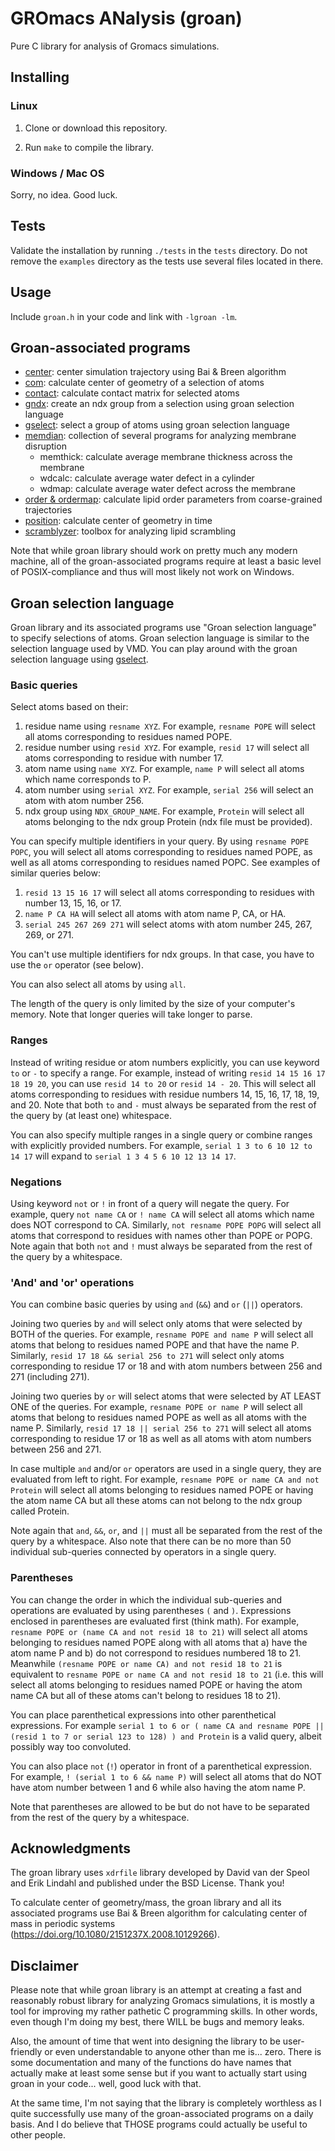# GROmacs ANalysis (groan)

Pure C library for analysis of Gromacs simulations.

## Installing

### Linux

1) Clone or download this repository.

2) Run `make` to compile the library.

### Windows / Mac OS

Sorry, no idea. Good luck.

## Tests

Validate the installation by running `./tests` in the `tests` directory. Do not remove the `examples` directory as the tests use several files located in there.

## Usage

Include `groan.h` in your code and link with `-lgroan -lm`.

## Groan-associated programs

- [center](https://github.com/Ladme/center): center simulation trajectory using Bai & Breen algorithm
- [com](https://github.com/Ladme/com): calculate center of geometry of a selection of atoms
- [contact](https://github.com/Ladme/contact): calculate contact matrix for selected atoms
- [gndx](https://github.com/Ladme/gndx): create an ndx group from a selection using groan selection language
- [gselect](https://github.com/Ladme/gselect): select a group of atoms using groan selection language
- [memdian](https://github.com/Ladme/memdian): collection of several programs for analyzing membrane disruption
	- memthick: calculate average membrane thickness across the membrane
	- wdcalc: calculate average water defect in a cylinder
	- wdmap: calculate average water defect across the membrane
- [order & ordermap](https://github.com/Ladme/order): calculate lipid order parameters from coarse-grained trajectories
- [position](https://github.com/Ladme/position): calculate center of geometry in time
- [scramblyzer](https://github.com/Ladme/scramblyzer): toolbox for analyzing lipid scrambling

Note that while groan library should work on pretty much any modern machine, all of the groan-associated programs require at least a basic level of POSIX-compliance and thus will most likely not work on Windows.

## Groan selection language

Groan library and its associated programs use "Groan selection language" to specify selections of atoms. Groan selection language is similar to the selection language used by VMD. You can play around with the groan selection language using [gselect](https://github.com/Ladme/gselect).

### Basic queries
Select atoms based on their:
1) residue name using `resname XYZ`. For example, `resname POPE` will select all atoms corresponding to residues named POPE.
2) residue number using `resid XYZ`. For example, `resid 17` will select all atoms corresponding to residue with number 17.
3) atom name using `name XYZ`. For example, `name P` will select all atoms which name corresponds to P.
4) atom number using `serial XYZ`. For example, `serial 256` will select an atom with atom number 256.
5) ndx group using `NDX_GROUP_NAME`. For example, `Protein` will select all atoms belonging to the ndx group Protein (ndx file must be provided). 

You can specify multiple identifiers in your query. By using `resname POPE POPC`, you will select all atoms corresponding to residues named POPE, as well as all atoms corresponding to residues named POPC.
See examples of similar queries below:
1) `resid 13 15 16 17` will select all atoms corresponding to residues with number 13, 15, 16, or 17.
2) `name P CA HA` will select all atoms with atom name P, CA, or HA.
3) `serial 245 267 269 271` will select atoms with atom number 245, 267, 269, or 271.

You can't use multiple identifiers for ndx groups. In that case, you have to use the `or` operator (see below).

You can also select all atoms by using `all`.

The length of the query is only limited by the size of your computer's memory. Note that longer queries will take longer to parse.

### Ranges
Instead of writing residue or atom numbers explicitly, you can use keyword `to` or `-` to specify a range. For example, instead of writing `resid 14 15 16 17 18 19 20`, you can use `resid 14 to 20` or `resid 14 - 20`. This will select all atoms corresponding to residues with residue numbers 14, 15, 16, 17, 18, 19, and 20. Note that both `to` and `-` must always be separated from the rest of the query by (at least one) whitespace.

You can also specify multiple ranges in a single query or combine ranges with explicitly provided numbers. For example, `serial 1 3 to 6 10 12 to 14 17` will expand to `serial 1 3 4 5 6 10 12 13 14 17`.

### Negations
Using keyword `not` or `!` in front of a query will negate the query. For example, query `not name CA` or `! name CA` will select all atoms which name does NOT correspond to CA. Similarly, `not resname POPE POPG` will select all atoms that correspond to residues with names other than POPE or POPG. Note again that both `not` and `!` must always be separated from the rest of the query by a whitespace.

### 'And' and 'or' operations
You can combine basic queries by using `and` (`&&`) and `or` (`||`) operators. 

Joining two queries by `and` will select only atoms that were selected by BOTH of the queries. For example, `resname POPE and name P` will select all atoms that belong to residues named POPE and that have the name P. Similarly, `resid 17 18 && serial 256 to 271` will select only atoms corresponding to residue 17 or 18 and with atom numbers between 256 and 271 (including 271).

Joining two queries by `or` will select atoms that were selected by AT LEAST ONE of the queries. For example, `resname POPE or name P` will select all atoms that belong to residues named POPE as well as all atoms with the name P. Similarly, `resid 17 18 || serial 256 to 271` will select all atoms corresponding to residue 17 or 18 as well as all atoms with atom numbers between 256 and 271.

In case multiple `and` and/or `or` operators are used in a single query, they are evaluated from left to right. For example, `resname POPE or name CA and not Protein` will select all atoms belonging to residues named POPE or having the atom name CA but all these atoms can not belong to the ndx group called Protein.

Note again that `and`, `&&`, `or`, and `||` must all be separated from the rest of the query by a whitespace. Also note that there can be no more than 50 individual sub-queries connected by operators in a single query.

### Parentheses
You can change the order in which the individual sub-queries and operations are evaluated by using parentheses `(` and `)`. Expressions enclosed in parentheses are evaluated first (think math). For example, `resname POPE or (name CA and not resid 18 to 21)` will select all atoms belonging to residues named POPE along with all atoms that a) have the atom name P and b) do not correspond to residues numbered 18 to 21. Meanwhile `(resname POPE or name CA) and not resid 18 to 21` is equivalent to `resname POPE or name CA and not resid 18 to 21` (i.e. this will select all atoms belonging to residues named POPE or having the atom name CA but all of these atoms can't belong to residues 18 to 21).

You can place parenthetical expressions into other parenthetical expressions. For example `serial 1 to 6 or ( name CA and resname POPE || (resid 1 to 7 or serial 123 to 128) ) and Protein` is a valid query, albeit possibly way too convoluted.

You can also place `not` (`!`) operator in front of a parenthetical expression. For example, `! (serial 1 to 6 && name P)` will select all atoms that do NOT have atom number between 1 and 6 while also having the atom name P.

Note that parentheses are allowed to be but do not have to be separated from the rest of the query by a whitespace.

## Acknowledgments
The groan library uses `xdrfile` library developed by David van der Speol and Erik Lindahl and published under the BSD License. Thank you!

To calculate center of geometry/mass, the groan library and all its associated programs use Bai & Breen algorithm for calculating center of mass in periodic systems (https://doi.org/10.1080/2151237X.2008.10129266).

## Disclaimer
Please note that while groan library is an attempt at creating a fast and reasonably robust library for analyzing Gromacs simulations, it is mostly a tool for improving my rather pathetic C programming skills. In other words, even though I'm doing my best, there WILL be bugs and memory leaks.

Also, the amount of time that went into designing the library to be user-friendly or even understandable to anyone other than me is... zero. There is some documentation and many of the functions do have names that actually make at least some sense but if you want to actually start using groan in your code... well, good luck with that.

At the same time, I'm not saying that the library is completely worthless as I quite successfully use many of the groan-associated programs on a daily basis. And I do believe that THOSE programs could actually be useful to other people.
